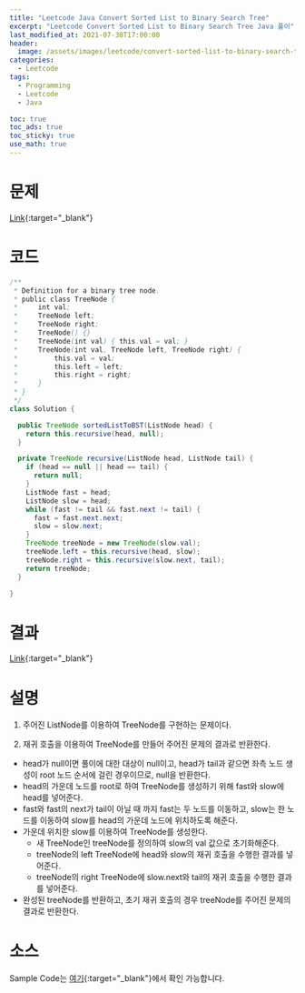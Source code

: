 ```yaml
---
title: "Leetcode Java Convert Sorted List to Binary Search Tree"
excerpt: "Leetcode Convert Sorted List to Binary Search Tree Java 풀이"
last_modified_at: 2021-07-30T17:00:00
header:
  image: /assets/images/leetcode/convert-sorted-list-to-binary-search-tree.png
categories:
  - Leetcode
tags:
  - Programming
  - Leetcode
  - Java

toc: true
toc_ads: true
toc_sticky: true
use_math: true
---
```

# 문제
[Link](https://leetcode.com/problems/convert-sorted-list-to-binary-search-tree/){:target="_blank"}

# 코드
```java
/**
 * Definition for a binary tree node.
 * public class TreeNode {
 *     int val;
 *     TreeNode left;
 *     TreeNode right;
 *     TreeNode() {}
 *     TreeNode(int val) { this.val = val; }
 *     TreeNode(int val, TreeNode left, TreeNode right) {
 *         this.val = val;
 *         this.left = left;
 *         this.right = right;
 *     }
 * }
 */
class Solution {

  public TreeNode sortedListToBST(ListNode head) {
    return this.recursive(head, null);
  }

  private TreeNode recursive(ListNode head, ListNode tail) {
    if (head == null || head == tail) {
      return null;
    }
    ListNode fast = head;
    ListNode slow = head;
    while (fast != tail && fast.next != tail) {
      fast = fast.next.next;
      slow = slow.next;
    }
    TreeNode treeNode = new TreeNode(slow.val);
    treeNode.left = this.recursive(head, slow);
    treeNode.right = this.recursive(slow.next, tail);
    return treeNode;
  }

}
```

# 결과
[Link](https://leetcode.com/submissions/detail/530474745/){:target="_blank"}

# 설명
1. 주어진 ListNode를 이용하여 TreeNode를 구현하는 문제이다.

2. 재귀 호출을 이용하여 TreeNode를 만들어 주어진 문제의 결과로 반환한다.
- head가 null이면 풀이에 대한 대상이 null이고, head가 tail과 같으면 좌측 노드 생성이 root 노드 순서에 걸린 경우이므로, null을 반환한다.
- head의 가운데 노드를 root로 하여 TreeNode를 생성하기 위해 fast와 slow에 head를 넣어준다.
- fast와 fast의 next가 tail이 아닐 때 까지 fast는 두 노드를 이동하고, slow는 한 노드를 이동하여 slow를 head의 가운데 노드에 위치하도록 해준다.
- 가운데 위치한 slow를 이용하여 TreeNode를 생성한다.
  - 새 TreeNode인 treeNode를 정의하여 slow의 val 값으로 초기화해준다.
  - treeNode의 left TreeNode에 head와 slow의 재귀 호출을 수행한 결과를 넣어준다.
  - treeNode의 right TreeNode에 slow.next와 tail의 재귀 호출을 수행한 결과를 넣어준다.
- 완성된 treeNode를 반환하고, 초기 재귀 호출의 경우 treeNode를 주어진 문제의 결과로 반환한다.

# 소스
Sample Code는 [여기](https://github.com/GracefulSoul/leetcode/blob/master/src/main/java/gracefulsoul/problems/ConvertSortedListToBinarySearchTree.java){:target="_blank"}에서 확인 가능합니다.